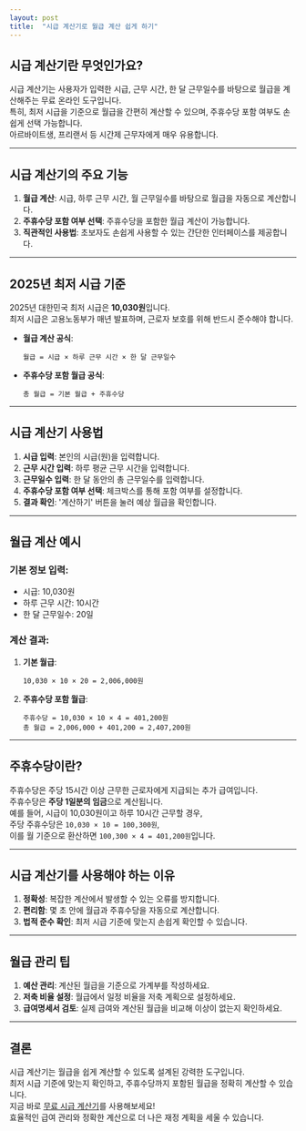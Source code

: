 ```yaml
---
layout: post
title:  "시급 계산기로 월급 계산 쉽게 하기"
---
```




## **시급 계산기란 무엇인가요?**

시급 계산기는 사용자가 입력한 시급, 근무 시간, 한 달 근무일수를 바탕으로 월급을 계산해주는 무료 온라인 도구입니다.  
특히, 최저 시급을 기준으로 월급을 간편히 계산할 수 있으며, 주휴수당 포함 여부도 손쉽게 선택 가능합니다.  
아르바이트생, 프리랜서 등 시간제 근무자에게 매우 유용합니다.

---

## **시급 계산기의 주요 기능**

1. **월급 계산**: 시급, 하루 근무 시간, 월 근무일수를 바탕으로 월급을 자동으로 계산합니다.
2. **주휴수당 포함 여부 선택**: 주휴수당을 포함한 월급 계산이 가능합니다.
3. **직관적인 사용법**: 초보자도 손쉽게 사용할 수 있는 간단한 인터페이스를 제공합니다.

---

## **2025년 최저 시급 기준**

2025년 대한민국 최저 시급은 **10,030원**입니다.  
최저 시급은 고용노동부가 매년 발표하며, 근로자 보호를 위해 반드시 준수해야 합니다.

- **월급 계산 공식**:
  ```
  월급 = 시급 × 하루 근무 시간 × 한 달 근무일수
  ```

- **주휴수당 포함 월급 공식**:
  ```
  총 월급 = 기본 월급 + 주휴수당
  ```

---

## **시급 계산기 사용법**

1. **시급 입력**: 본인의 시급(원)을 입력합니다.
2. **근무 시간 입력**: 하루 평균 근무 시간을 입력합니다.
3. **근무일수 입력**: 한 달 동안의 총 근무일수를 입력합니다.
4. **주휴수당 포함 여부 선택**: 체크박스를 통해 포함 여부를 설정합니다.
5. **결과 확인**: '계산하기' 버튼을 눌러 예상 월급을 확인합니다.

---

## **월급 계산 예시**

### 기본 정보 입력:
- 시급: 10,030원  
- 하루 근무 시간: 10시간  
- 한 달 근무일수: 20일  

### 계산 결과:
1. **기본 월급**:
   ```
   10,030 × 10 × 20 = 2,006,000원
   ```

2. **주휴수당 포함 월급**:
   ```
   주휴수당 = 10,030 × 10 × 4 = 401,200원
   총 월급 = 2,006,000 + 401,200 = 2,407,200원
   ```

---

## **주휴수당이란?**

주휴수당은 주당 15시간 이상 근무한 근로자에게 지급되는 추가 급여입니다.  
주휴수당은 **주당 1일분의 임금**으로 계산됩니다.  
예를 들어, 시급이 10,030원이고 하루 10시간 근무할 경우,  
주당 주휴수당은 `10,030 × 10 = 100,300원`,  
이를 월 기준으로 환산하면 `100,300 × 4 = 401,200원`입니다.

---

## **시급 계산기를 사용해야 하는 이유**

1. **정확성**: 복잡한 계산에서 발생할 수 있는 오류를 방지합니다.
2. **편리함**: 몇 초 안에 월급과 주휴수당을 자동으로 계산합니다.
3. **법적 준수 확인**: 최저 시급 기준에 맞는지 손쉽게 확인할 수 있습니다.

---

## **월급 관리 팁**

1. **예산 관리**: 계산된 월급을 기준으로 가계부를 작성하세요.
2. **저축 비율 설정**: 월급에서 일정 비율을 저축 계획으로 설정하세요.
3. **급여명세서 검토**: 실제 급여와 계산된 월급을 비교해 이상이 없는지 확인하세요.

---

## **결론**

시급 계산기는 월급을 쉽게 계산할 수 있도록 설계된 강력한 도구입니다.  
최저 시급 기준에 맞는지 확인하고, 주휴수당까지 포함된 월급을 정확히 계산할 수 있습니다.  
지금 바로 [무료 시급 계산기](https://www.freeonlineutility.com/ko/app/hourly-wage-calculator/)를 사용해보세요!  
효율적인 급여 관리와 정확한 계산으로 더 나은 재정 계획을 세울 수 있습니다.
```
